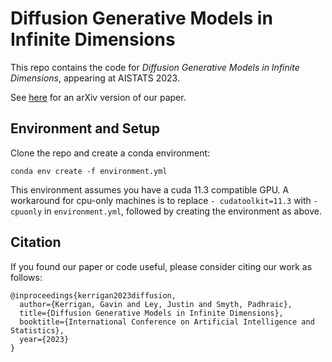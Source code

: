 # Diffusion Generative Models in Infinite Dimensions

This repo contains the code for *Diffusion Generative Models in Infinite Dimensions*, appearing at AISTATS 2023.

See [here](https://arxiv.org/abs/2212.00886) for an arXiv version of our paper.

## Environment and Setup

Clone the repo and create a conda environment:
```
conda env create -f environment.yml
```

This environment assumes you have a cuda 11.3 compatible GPU. A workaround for cpu-only machines is to replace `- cudatoolkit=11.3` with `- cpuonly` in `environment.yml`, followed by creating the environment as above.

## Citation
If you found our paper or code useful, please consider citing our work as follows:

```
@inproceedings{kerrigan2023diffusion,
  author={Kerrigan, Gavin and Ley, Justin and Smyth, Padhraic},
  title={Diffusion Generative Models in Infinite Dimensions},
  booktitle={International Conference on Artificial Intelligence and Statistics},
  year={2023}
}
```
